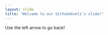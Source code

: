 ```yaml
---
layout: slide
title: "Welcome to our Githubdeveli's slide!"
---
```


Use the left arrow to go back!
